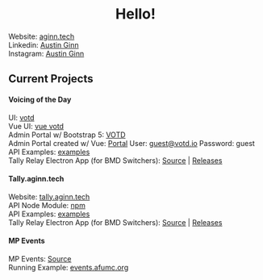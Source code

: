 
<h1 align="center">Hello!</h1>

Website: [aginn.tech](https://aginn.tech)
<br>
Linkedin: [Austin Ginn](https://www.linkedin.com/in/austinleeginn/)
<br>
Instagram: [Austin Ginn](https://www.instagram.com/austinleeginn/)

## Current Projects

#### Voicing of the Day
UI: [votd](https://votd.io)
<br>
Vue UI: [vue votd](https://vue.votd.io)
<br>
Admin Portal w/ Bootstrap 5: [VOTD](https://admin.votd.io)
<br>
Admin Portal created w/ Vue: [Portal](https://portal.votd.io)
User: guest@votd.io
Password: guest
<br>
API Examples: [examples](https://github.com/austinginn/tally.aginn.tech-api/tree/main/examples)
<br>
Tally Relay Electron App (for BMD Switchers): [Source](https://github.com/austinginn/tally-relay-bmd) | [Releases](https://github.com/austinginn/tally-relay-bmd/releases)

#### Tally.aginn.tech
Website: [tally.aginn.tech](https://tally.aginn.tech)
<br>
API Node Module: [npm](https://www.npmjs.com/package/tally.aginn.tech-api)
<br>
API Examples: [examples](https://github.com/austinginn/tally.aginn.tech-api/tree/main/examples)
<br>
Tally Relay Electron App (for BMD Switchers): [Source](https://github.com/austinginn/tally-relay-bmd) | [Releases](https://github.com/austinginn/tally-relay-bmd/releases)

#### MP Events
MP Events: [Source](https://github.com/austinginn/mp-events)
<br>
Running Example: [events.afumc.org](https://events.afumc.org)

